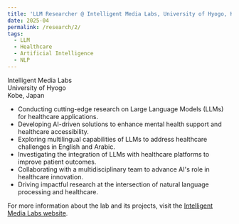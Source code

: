 ```yaml
---
title: 'LLM Researcher @ Intelligent Media Labs, University of Hyogo, Kobe, Japan'
date: 2025-04
permalink: /research/2/
tags:
  - LLM
  - Healthcare
  - Artificial Intelligence
  - NLP
---
```


Intelligent Media Labs  
University of Hyogo  
Kobe, Japan  

- Conducting cutting-edge research on Large Language Models (LLMs) for healthcare applications.  
- Developing AI-driven solutions to enhance mental health support and healthcare accessibility.  
- Exploring multilingual capabilities of LLMs to address healthcare challenges in English and Arabic.  
- Investigating the integration of LLMs with healthcare platforms to improve patient outcomes.  
- Collaborating with a multidisciplinary team to advance AI's role in healthcare innovation.  
- Driving impactful research at the intersection of natural language processing and healthcare.  

For more information about the lab and its projects, visit the [Intelligent Media Labs website](https://erashed.weebly.com/).  
